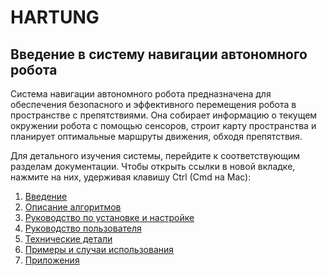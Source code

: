 # HARTUNG

## Введение в систему навигации автономного робота

Система навигации автономного робота предназначена для обеспечения безопасного и эффективного перемещения робота в пространстве с препятствиями. Она собирает информацию о текущем окружении робота с помощью сенсоров, строит карту пространства и планирует оптимальные маршруты движения, обходя препятствия.

Для детального изучения системы, перейдите к соответствующим разделам документации. Чтобы открыть ссылки в новой вкладке, нажмите на них, удерживая клавишу Ctrl (Cmd на Mac):

1. <a href="https://docs.google.com/document/d/1NWG0Y1_dtfpGP6-BkCOatAoTX8qd269wHn2VQTVj8yE/edit#heading=h.1fob9te" target="_blank">Введение</a>
2. <a href="https://docs.google.com/document/d/1NWG0Y1_dtfpGP6-BkCOatAoTX8qd269wHn2VQTVj8yE/edit#heading=h.3znysh7" target="_blank">Описание алгоритмов</a>
3. <a href="https://docs.google.com/document/d/1NWG0Y1_dtfpGP6-BkCOatAoTX8qd269wHn2VQTVj8yE/edit#heading=h.26in1rg" target="_blank">Руководство по установке и настройке</a>
4. <a href="https://docs.google.com/document/d/1NWG0Y1_dtfpGP6-BkCOatAoTX8qd269wHn2VQTVj8yE/edit#heading=h.2jxsxqh" target="_blank">Руководство пользователя</a>
5. <a href="https://docs.google.com/document/d/1NWG0Y1_dtfpGP6-BkCOatAoTX8qd269wHn2VQTVj8yE/edit#heading=h.4i7ojhp" target="_blank">Технические детали</a>
6. <a href="https://docs.google.com/document/d/1NWG0Y1_dtfpGP6-BkCOatAoTX8qd269wHn2VQTVj8yE/edit#heading=h.qsh70q" target="_blank">Примеры и случаи использования</a>
7. <a href="https://docs.google.com/document/d/1NWG0Y1_dtfpGP6-BkCOatAoTX8qd269wHn2VQTVj8yE/edit#heading=h.49x2ik5" target="_blank">Приложения</a>

